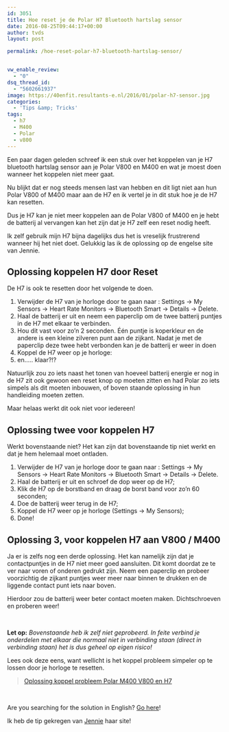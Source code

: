 ```yaml
---
id: 3051
title: Hoe reset je de Polar H7 Bluetooth hartslag sensor
date: 2016-08-25T09:44:17+00:00
author: tvds
layout: post

permalink: /hoe-reset-polar-h7-bluetooth-hartslag-sensor/


vw_enable_review:
  - "0"
dsq_thread_id:
  - "5602661937"
image: https://40enfit.resultants-e.nl/2016/01/polar-h7-sensor.jpg
categories:
  - 'Tips &amp; Tricks'
tags:
  - h7
  - M400
  - Polar
  - v800
---
```

Een paar dagen geleden schreef ik een stuk over het koppelen van je H7 bluetooth hartslag sensor aan je Polar V800 en M400 en wat je moest doen wanneer het koppelen niet meer gaat.

Nu blijkt dat er nog steeds mensen last van hebben en dit ligt niet aan hun Polar V800 of M400 maar aan de H7 en ik vertel je in dit stuk hoe je de H7 kan resetten.<!--more-->

Dus je H7 kan je niet meer koppelen aan de Polar V800 of M400 en je hebt de batterij al vervangen kan het zijn dat je H7 zelf een reset nodig heeft.

Ik zelf gebruik mijn H7 bijna dagelijks dus het is vreselijk frustrerend wanneer hij het niet doet. Gelukkig las ik de oplossing op de engelse site van Jennie.

## Oplossing koppelen H7 door Reset

De H7 is ook te resetten door het volgende te doen.

  1. Verwijder de H7 van je horloge door te gaan naar : Settings -> My Sensors -> Heart Rate Monitors -> Bluetooth Smart -> Details -> Delete.
  2. Haal de batterij er uit en neem een paperclip om de twee batterij puntjes in de H7 met elkaar te verbinden.
  3. Hou dit vast voor zo&#8217;n 2 seconden. Één puntje is koperkleur en de andere is een kleine zilveren punt aan de zijkant. Nadat je met de paperclip deze twee hebt verbonden kan je de batterij er weer in doen
  4. Koppel de H7 weer op je horloge:
  5. en&#8230;.. klaar?!?

Natuurlijk zou zo iets naast het tonen van hoeveel batterij energie er nog in de H7 zit ook gewoon een reset knop op moeten zitten en had Polar zo iets simpels als dit moeten inbouwen, of boven staande oplossing in hun handleiding moeten zetten.

Maar helaas werkt dit ook niet voor iedereen!

## Oplossing twee voor koppelen H7

Werkt bovenstaande niet? Het kan zijn dat bovenstaande tip niet werkt en dat je hem helemaal moet ontladen.

  1. Verwijder de H7 van je horloge door te gaan naar : Settings -> My Sensors -> Heart Rate Monitors -> Bluetooth Smart -> Details -> Delete.
  2. Haal de batterij er uit en schroef de dop weer op de H7;
  3. Klik de H7 op de borstband en draag de borst band voor zo&#8217;n 60 seconden;
  4. Doe de batterij weer terug in de H7;
  5. Koppel de H7 weer op je horloge (Settings -> My Sensors);
  6. Done!

## Oplossing 3, voor koppelen H7 aan V800 / M400

Ja er is zelfs nog een derde oplossing. Het kan namelijk zijn dat je contactpuntjes in de H7 niet meer goed aansluiten. Dit komt doordat ze te ver naar voren of onderen gedrukt zijn. Neem een paperclip en probeer voorzichtig de zijkant puntjes weer meer naar binnen te drukken en de liggende contact punt iets naar boven.

Hierdoor zou de batterij weer beter contact moeten maken. Dichtschroeven en proberen weer!



&nbsp;

**Let op:** _Bovenstaande heb ik zelf niet geprobeerd. In feite verbind je onderdelen met elkaar die normaal niet in verbinding staan (direct in verbinding staan) het is dus geheel op eigen risico!_

Lees ook deze eens, want wellicht is het koppel probleem simpeler op te lossen door je horloge te resetten.

<blockquote data-secret="7DPGPhOFDG" class="wp-embedded-content">
  <p>
    <a href="https://www.40enfit.nl/oplossing-koppel-probleem-polar-m400-v800-en-h7/">Oplossing koppel probleem Polar M400 V800 en H7</a>
  </p>
</blockquote>



&nbsp;

Are you searching for the solution in English? [Go here](http://tanster.com/reset-polar-h7-bluetooth-heart-rate-sensor/)!

Ik heb de tip gekregen van [Jennie](http://tanster.com/reset-polar-h7-bluetooth-heart-rate-sensor/) haar site!
